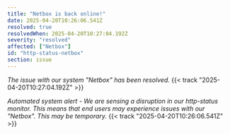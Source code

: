 ```yaml
---
title: "Netbox is back online!"
date: 2025-04-20T10:26:06.541Z
resolved: true
resolvedWhen: 2025-04-20T10:27:04.192Z
severity: "resolved"
affected: ["Netbox"]
id: "http-status-netbox"
section: issue
---
```


*The issue with our system "Netbox" has been resolved.* {{< track "2025-04-20T10:27:04.192Z" >}}

**Automated system alert* - We are sensing a disruption in our http-status monitor. This means that end users may experience issues with our "Netbox". This may be temporary.* {{< track "2025-04-20T10:26:06.541Z" >}}
